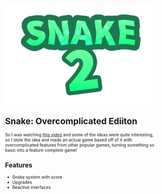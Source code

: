 ![Logo](images/logo.png)
# Snake: Overcomplicated Ediiton
So I was watching [this video](https://www.youtube.com/watch?v=YnN6eBamwj4) and some of the ideas were quite interesting, so I stole the idea and made an actual game based off of it with overcomplicated features from other popular games, turning something so basic into a feature complete game!

## Features
- Snake system with score
- Upgrades
- Reactive interfaces